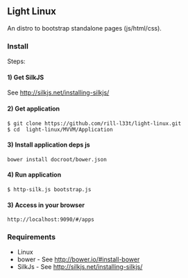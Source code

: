 ## Light Linux
An distro to bootstrap standalone pages (js/html/css).
### Install
Steps: 
#### 1) Get SilkJS
See http://silkjs.net/installing-silkjs/
#### 2) Get application
```
$ git clone https://github.com/rill-l33t/light-linux.git
$ cd  light-linux/MVVM/Application
```
#### 3) Install application deps js
```
bower install docroot/bower.json
```
#### 4) Run application
```
$ http-silk.js bootstrap.js
```
#### 3) Access in your browser
```
http://localhost:9090/#/apps
```
### Requirements
- Linux
- bower - See http://bower.io/#install-bower
- SilkJs - See http://silkjs.net/installing-silkjs/